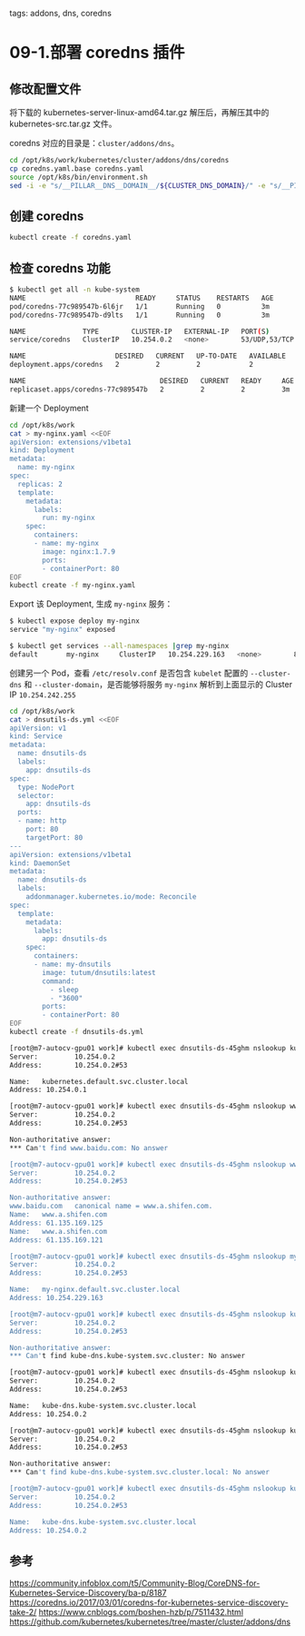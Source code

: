 <!-- toc -->

tags: addons, dns, coredns

# 09-1.部署 coredns 插件

## 修改配置文件

将下载的 kubernetes-server-linux-amd64.tar.gz 解压后，再解压其中的 kubernetes-src.tar.gz 文件。

coredns 对应的目录是：`cluster/addons/dns`。

```bash
cd /opt/k8s/work/kubernetes/cluster/addons/dns/coredns
cp coredns.yaml.base coredns.yaml
source /opt/k8s/bin/environment.sh
sed -i -e "s/__PILLAR__DNS__DOMAIN__/${CLUSTER_DNS_DOMAIN}/" -e "s/__PILLAR__DNS__SERVER__/${CLUSTER_DNS_SVC_IP}/" coredns.yaml
```

## 创建 coredns

``` bash
kubectl create -f coredns.yaml
```

## 检查 coredns 功能

``` bash
$ kubectl get all -n kube-system
NAME                           READY     STATUS    RESTARTS   AGE
pod/coredns-77c989547b-6l6jr   1/1       Running   0          3m
pod/coredns-77c989547b-d9lts   1/1       Running   0          3m

NAME              TYPE        CLUSTER-IP   EXTERNAL-IP   PORT(S)         AGE
service/coredns   ClusterIP   10.254.0.2   <none>        53/UDP,53/TCP   3m

NAME                      DESIRED   CURRENT   UP-TO-DATE   AVAILABLE   AGE
deployment.apps/coredns   2         2         2            2           3m

NAME                                 DESIRED   CURRENT   READY     AGE
replicaset.apps/coredns-77c989547b   2         2         2         3m
```

新建一个 Deployment

``` bash
cd /opt/k8s/work
cat > my-nginx.yaml <<EOF
apiVersion: extensions/v1beta1
kind: Deployment
metadata:
  name: my-nginx
spec:
  replicas: 2
  template:
    metadata:
      labels:
        run: my-nginx
    spec:
      containers:
      - name: my-nginx
        image: nginx:1.7.9
        ports:
        - containerPort: 80
EOF
kubectl create -f my-nginx.yaml
```

Export 该 Deployment, 生成 `my-nginx` 服务：

``` bash
$ kubectl expose deploy my-nginx
service "my-nginx" exposed

$ kubectl get services --all-namespaces |grep my-nginx
default       my-nginx     ClusterIP   10.254.229.163   <none>        80/TCP          12s
```

创建另一个 Pod，查看 `/etc/resolv.conf` 是否包含 `kubelet` 配置的 `--cluster-dns` 和 `--cluster-domain`，是否能够将服务 `my-nginx` 解析到上面显示的 Cluster IP `10.254.242.255`

``` bash
cd /opt/k8s/work
cat > dnsutils-ds.yml <<EOF
apiVersion: v1
kind: Service
metadata:
  name: dnsutils-ds
  labels:
    app: dnsutils-ds
spec:
  type: NodePort
  selector:
    app: dnsutils-ds
  ports:
  - name: http
    port: 80
    targetPort: 80
---
apiVersion: extensions/v1beta1
kind: DaemonSet
metadata:
  name: dnsutils-ds
  labels:
    addonmanager.kubernetes.io/mode: Reconcile
spec:
  template:
    metadata:
      labels:
        app: dnsutils-ds
    spec:
      containers:
      - name: my-dnsutils
        image: tutum/dnsutils:latest
        command:
          - sleep
          - "3600"
        ports:
        - containerPort: 80
EOF
kubectl create -f dnsutils-ds.yml
```

``` bash
[root@m7-autocv-gpu01 work]# kubectl exec dnsutils-ds-45ghm nslookup kubernetes
Server:         10.254.0.2
Address:        10.254.0.2#53

Name:   kubernetes.default.svc.cluster.local
Address: 10.254.0.1

[root@m7-autocv-gpu01 work]# kubectl exec dnsutils-ds-45ghm nslookup www.baidu.com  # 解析外部域名时，需要以 . 结尾
Server:         10.254.0.2
Address:        10.254.0.2#53

Non-authoritative answer:
*** Can't find www.baidu.com: No answer

[root@m7-autocv-gpu01 work]# kubectl exec dnsutils-ds-45ghm nslookup www.baidu.com.
Server:         10.254.0.2
Address:        10.254.0.2#53

Non-authoritative answer:
www.baidu.com   canonical name = www.a.shifen.com.
Name:   www.a.shifen.com
Address: 61.135.169.125
Name:   www.a.shifen.com
Address: 61.135.169.121

[root@m7-autocv-gpu01 work]# kubectl exec dnsutils-ds-45ghm nslookup my-nginx
Server:         10.254.0.2
Address:        10.254.0.2#53

Name:   my-nginx.default.svc.cluster.local
Address: 10.254.229.163

[root@m7-autocv-gpu01 work]# kubectl exec dnsutils-ds-45ghm nslookup kube-dns.kube-system.svc.cluster
Server:         10.254.0.2
Address:        10.254.0.2#53

Non-authoritative answer:
*** Can't find kube-dns.kube-system.svc.cluster: No answer

[root@m7-autocv-gpu01 work]# kubectl exec dnsutils-ds-45ghm nslookup kube-dns.kube-system.svc
Server:         10.254.0.2
Address:        10.254.0.2#53

Name:   kube-dns.kube-system.svc.cluster.local
Address: 10.254.0.2

[root@m7-autocv-gpu01 work]# kubectl exec dnsutils-ds-45ghm nslookup kube-dns.kube-system.svc.cluster.local
Server:         10.254.0.2
Address:        10.254.0.2#53

Non-authoritative answer:
*** Can't find kube-dns.kube-system.svc.cluster.local: No answer

[root@m7-autocv-gpu01 work]# kubectl exec dnsutils-ds-45ghm nslookup kube-dns.kube-system.svc.cluster.local.
Server:         10.254.0.2
Address:        10.254.0.2#53

Name:   kube-dns.kube-system.svc.cluster.local
Address: 10.254.0.2
```

## 参考
https://community.infoblox.com/t5/Community-Blog/CoreDNS-for-Kubernetes-Service-Discovery/ba-p/8187
https://coredns.io/2017/03/01/coredns-for-kubernetes-service-discovery-take-2/
https://www.cnblogs.com/boshen-hzb/p/7511432.html
https://github.com/kubernetes/kubernetes/tree/master/cluster/addons/dns